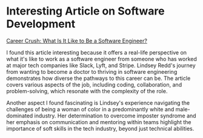 # Interesting Article on Software Development

[Career Crush: What Is It Like to Be a Software Engineer?](https://hbr.org/2021/07/career-crush-what-is-it-like-to-be-a-software-engineer)

I found this article interesting because it offers a real-life perspective on what it's like to work as a software engineer from someone who has worked at major tech companies like Slack, Lyft, and Stripe. Lindsey Redd's journey from wanting to become a doctor to thriving in software engineering demonstrates how diverse the pathways to this career can be. The article covers various aspects of the job, including coding, collaboration, and problem-solving, which resonate with the complexity of the role.

Another aspect I found fascinating is Lindsey's experience navigating the challenges of being a woman of color in a predominantly white and male-dominated industry. Her determination to overcome imposter syndrome and her emphasis on communication and mentoring within teams highlight the importance of soft skills in the tech industry, beyond just technical abilities.
